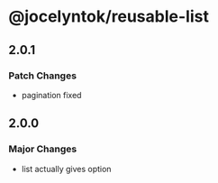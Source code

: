 # @jocelyntok/reusable-list

## 2.0.1

### Patch Changes

- pagination fixed

## 2.0.0

### Major Changes

- list actually gives option
